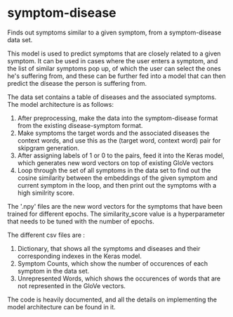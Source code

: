 # symptom-disease
Finds out symptoms similar to a given symptom, from a symptom-disease data set.

This model is used to predict symptoms that are closely related to a given symptom. It can be used in cases where the user enters a symptom, and the list of similar symptoms pop up, of which the user can select the ones he's suffering from, and these can be further fed into a model that can then predict the disease the person is suffering from.

The data set contains a table of diseases and the associated symptoms. The model architecture is as follows:
 1) After preprocessing, make the data into the symptom-disease format from the existing disease-symptom format.
 2) Make symptoms the target words and the associated diseases the context words, and use this as the (target word, context word) pair for     skipgram generation.
 3) After assigning labels of 1 or 0 to the pairs, feed it into the Keras model, which generates new word vectors on top of existing GloVe     vectors
 4) Loop through the set of all symptoms in the data set to find out the cosine similarity between the embeddings of the given symptom and     current symptom in the loop, and then print out the symptoms with a high similrity score.
 
The '.npy' files are the new word vectors for the symptoms that have been trained for different epochs. The similarity_score value is a hyperparameter that needs to be tuned with the number of epochs.

The different csv files are :
 1) Dictionary, that shows all the symptoms and diseases and their corresponding indexes in the Keras model.
 2) Symptom Counts, which show the number of occurences of each symptom in the data set.
 3) Unrepresented Words, which shows the occurences of words that are not represented in the GloVe vectors.

The code is heavily documented, and all the details on implementing the model architecture can be found in it.
